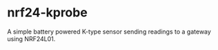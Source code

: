 # nrf24-kprobe

A simple battery powered K-type sensor sending readings to a gateway using NRF24L01.

